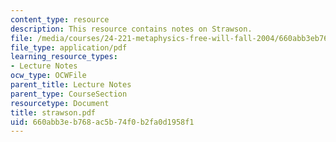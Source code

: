 ```yaml
---
content_type: resource
description: This resource contains notes on Strawson.
file: /media/courses/24-221-metaphysics-free-will-fall-2004/660abb3eb768ac5b74f0b2fa0d1958f1_strawson.pdf
file_type: application/pdf
learning_resource_types:
- Lecture Notes
ocw_type: OCWFile
parent_title: Lecture Notes
parent_type: CourseSection
resourcetype: Document
title: strawson.pdf
uid: 660abb3e-b768-ac5b-74f0-b2fa0d1958f1
---
```

